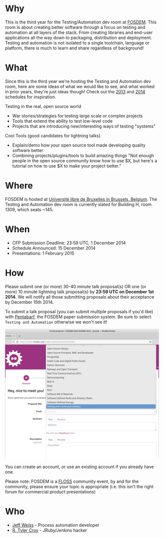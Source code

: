 # Why
This is the third year for the Testing/Automation dev room at [FOSDEM](https://fosdem.org/2015). This room is about creating better software through a focus on testing and automation at all layers of the stack. From creating libraries and end-user applications all the way down to packaging, distribution and deployment. Testing and automation is not isolated to a single toolchain, language or platform, there is much to learn and share regardless of background!

# What
Since this is the third year we're hosting the Testing and Automation dev room, here are some ideas of what we would like to see, and what worked in prior years, they're just ideas though! Check out the [2013](https://archive.fosdem.org/2013/schedule/track/testing_and_automation/) and [2014](https://archive.fosdem.org/2014/schedule/track/testing_and_automation/) schedules for inspiration.

Testing in the real, open source world
* War stories/strategies for testing large scale or complex projects
* Tools that extend the ability to test low-level code
* Projects that are introducing new/interesting ways of testing "systems"

Cool Tools (good candidates for lightning talks)
* Explain/demo how your open source tool made developing quality software better
* Combining projects/plugins/tools to build amazing things "Not enough people in the open source community know how to use $X, but here's a tutorial on how to use $X to make your project better."

# Where
FOSDEM is hosted at [Université libre de Bruxelles in Brussels, Belgium](https://fosdem.org/2015/practical/transportation/). The Testing and Automation dev room is currently slated for Building H, room 1309, which seats ~145.

# When
 * CFP Submission Deadline: 23:59 UTC, 1 December 2014
 * Schedule Announced: 15 December 2014
 * Presentations: 1 February 2015

# How
Please submit one (or more) 30-40 minute talk proposal(s) OR one (or more) 10 minute lightning talk proposal(s) by **23:59 UTC on December 1st 2014**. We will notify all those submitting proposals about their acceptance by December 15th 2014.

To submit a talk proposal (you can submit multiple proposals if you'd like) with [Pentabarf](https://penta.fosdem.org/submission/FOSDEM15), the FOSDEM paper submission system. Be sure to select `Testing and Automation` otherwise we won't see it!

![Selecting Testing and Automation track](https://raw.githubusercontent.com/fosdem-testingautomation/fosdem-testingautomation.github.io/master/images/track_selection.png)

You can create an account, or use an existing account if you already have one. 

Please note: FOSDEM is a [FLOSS](https://en.wikipedia.org/wiki/Free_and_open-source_software) community event, by and for the community, please ensure your topic is appropriate (i.e. this isn't the right forum for commercial product presentations)

# Who
 * [Jeff Weiss](https://github.com/jeffweiss) - Process automation developer
 * [R. Tyler Croy](https://github.com/rtyler) - JRuby/Jenkins hacker
